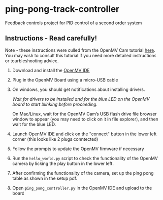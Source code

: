 # ping-pong-track-controller
 Feedback controls project for PID control of a second order system

 ## Instructions - Read carefully!
 Note - these instructions were culled from the OpenMV Cam tutorial [here](https://docs.openmv.io/openmvcam/tutorial/hardware_setup.html). You may wish to consult this tutorial if you need more detailed instructions or tourbleshooting advice. 
 1. Download and install the [OpenMV IDE](https://openmv.io/pages/download) 
 2. Plug in the OpenMV Board using a micro-USB cable 
 3. On windows, you should get notifications about installing drivers. 
    
    *Wait for drivers to be installed and for the blue LED on the OpenMV board to start blinking before proceeding*. 

    On Mac/Linux, wait for the  OpenMV Cam’s USB flash drive file browser window to appear (you may need to click on it in file explorer), and then wait for the blue LED.
 4. Launch OpenMV IDE and click on the "connect" button in the lower left corner (this looks like 2 plugs conntected)

 5. Follow the prompts to update the OpenMV firmware if necessary

 6. Run the `hello_world.py` script to check the functionality of the OpenMV camera by licking the play button in the lower left. 

 7. After confirming the functionality of the camera, set up the ping pong table as shown in the setup pdf.

 8. Open `ping_pong_controller.py` in the OpenMV IDE and upload to the board
